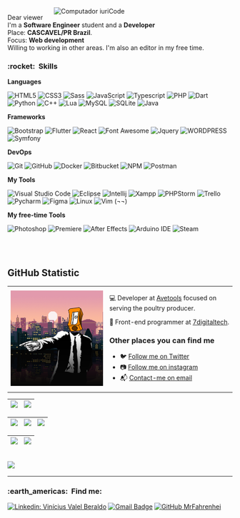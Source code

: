 <img src="https://raw.githubusercontent.com/MicaelliMedeiros/micaellimedeiros/master/image/computer-illustration.png" min-width="400px" max-width="400px" width="400px" align="right" alt="Computador iuriCode">

<p align="left"> 
  Dear viewer<br>
  I'm a <strong>Software Engineer</strong> student and a <strong>Developer</strong><br>
  Place: <strong>CASCAVEL/PR Brazil</strong>.<br>
  Focus: <strong>Web development</strong><br>
  Willing to working in other areas.
  I'm also an editor in my free time.
</p>
<h3> :rocket: &nbsp;Skills </h3>

**Languages**

  ![HTML5](https://img.shields.io/badge/-HTML5-333333?style=flat&logo=HTML5&logoColor=E34F26)
  ![CSS3](https://img.shields.io/badge/-CSS-333333?style=flat&logo=CSS3&logoColor=1572B6)
  ![Sass](https://img.shields.io/badge/Sass-333333?style=flat&logo=Sass&logoColor=CC6699)
  ![JavaScript](https://img.shields.io/badge/-JavaScript-333333?style=flat&logo=javascript)
  ![Typescript](https://img.shields.io/badge/TypeScript-333333?style=flat&logo=typescript&logoColor=007ACC)
  ![PHP](https://img.shields.io/badge/PHP-333333?style=flat&logo=php&logoColor=777BB4)
  ![Dart](https://img.shields.io/badge/Dart-333333?style=flat&logo=dart&logoColor=0175C2)
  ![Python](https://img.shields.io/badge/Python-333333?style=flat&logo=python&logoColor=3776AB)
  ![C++](https://img.shields.io/badge/-C++-333333?style=flat&logo=C%2B%2B&logoColor=00599C) 
  ![Lua](https://img.shields.io/badge/Lua-333333?style=flat&logo=lua&logoColor=1572B6)
  ![MySQL](https://img.shields.io/badge/-MySQL-333333?style=flat&logo=mysql&logoColor=005C84)
  ![SQLite](https://img.shields.io/badge/-SQLITE-333333?style=flat&logo=sqlite&logoColor=07405E)
  ![Java](https://img.shields.io/badge/-Java-333333?style=flat&logo=Java&logoColor=ED8B00)
  
**Frameworks**

  ![Bootstrap](https://img.shields.io/badge/Bootstrap-333333?style=flat&logo=bootstrap&logoColor=563D7C)
  ![Flutter](https://img.shields.io/badge/-Flutter-333333?style=flat&logo=Flutter&logoColor=02569B)
  ![React](https://img.shields.io/badge/React-333333?style=flat&logo=react&logoColor=61DAFB)
  ![Font Awesome](https://img.shields.io/badge/Font_Awesome-333333?style=flat&logo=fontawesome&logoColor=339AF0)
  ![Jquery](https://img.shields.io/badge/jQuery-333333?style=flat&logo=jquery&logoColor=0769AD)
  ![WORDPRESS](https://img.shields.io/badge/WORDPRESS-333333?style=flat&logo=wordpress&logoColor=21759B)
  ![Symfony](https://img.shields.io/badge/Symfony-333333?style=flat&logo=Symfony&logoColor=000000)

**DevOps**

  ![Git](https://img.shields.io/badge/-Git-333333?style=flat&logo=git)
  ![GitHub](https://img.shields.io/badge/-GitHub-333333?style=flat&logo=github&logoColor=100000)
  ![Docker](https://img.shields.io/badge/-Docker-333333?style=flat&logo=docker&logoColor=2CA5E0)
  ![Bitbucket](https://img.shields.io/badge/Bitbucket-333333?style=flat&logo=bitbucket&logoColor=0747a6)
  ![NPM](https://img.shields.io/badge/npm-333333?style=flat&logo=npm&logoColor=CB3837)
  ![Postman](https://img.shields.io/badge/Postman-333333?style=flat&logo=Postman&logoColor=FF6C37)
  
**My Tools**

  ![Visual Studio Code](https://img.shields.io/badge/-Visual%20Studio%20Code-333333?style=flat&logo=visual-studio-code&logoColor=007ACC)
  ![Eclipse](https://img.shields.io/badge/-Eclipse-333333?style=flat&logo=eclipse-ide&logoColor=2C2255)
  ![Intellij](https://img.shields.io/badge/IntelliJ_IDEA-333333.svg?style=flat&logo=intellij-idea&logoColor=white)
  ![Xampp](https://img.shields.io/badge/-Xampp-333333?style=flat&logo=xampp&logoColor=F37623)
  ![PHPStorm](http://img.shields.io/badge/-PHPStorm-333333?style=flat&logo=phpstorm&logoColor=white)
  ![Trello](https://img.shields.io/badge/-Trello-333333?style=flat&logo=trello&logoColor=0052CC)
  ![Pycharm](https://img.shields.io/badge/PyCharm-333333.svg?&style=flat&logo=PyCharm&logoColor=white)
  ![Figma](https://img.shields.io/badge/-Figma-333333?style=flat&logo=figma&logoColor=F24E1E)
  ![Linux](https://img.shields.io/badge/Linux-333333?style=flat&logo=linux&logoColor=black)
  ![Vim](https://img.shields.io/badge/VIM-%2311AB00.svg?&style=flat&logo=vim&logoColor=white)
  (¬¬)

**My free-time Tools**

![Photoshop](https://img.shields.io/badge/Adobe-Photoshop-31A8FF?style=flat&logo=Adobe-Photoshop&logoColor=007ACC)
![Premiere](https://img.shields.io/badge/Adobe-Premiere-9999FF?style=flat&logo=Adobe-Premiere&logoColor=007ACC)
![After Effects](https://img.shields.io/badge/Adobe-After-CF96FD?style=flat&logo=Adobe-After&logoColor=007ACC)
![Arduino IDE](https://img.shields.io/badge/Arduino_IDE-00979D?style=flat&logo=arduino&logoColor=white)
![Steam](https://img.shields.io/badge/Steam-000000?style=flat&logo=steam&logoColor=white)

<br/>

<br>

## **GitHub Statistic**
<table border="0" cellspacing="0" cellpadding="0">
  <tr>
    <td style="border: 0";>
      <img width="400" src="https://github.com/MrFahrenhei/MrFahrenhei/blob/main/perfil.png" />
    </td>
    <td style="border: 0";>
      <p>
        💻 Developer at <a href="https://avetools.com.br/">Avetools<a/> focused on serving the poultry producer.
      </p>
      <p>
        🌙 Front-end programmer at <a href="https://7digitaltech.com.br/">7digitaltech</a>.
      </p>
      <h3>Other places you can find me</h3>
      <ul>
        <li>
          🐦 <a href="https://twitter.com/Die_Wotan">Follow me on Twitter</a>
        </li>
        <li>
          📷 <a href="https://www.instagram.com/marquis_cthulhu_styles/">Follow me on instagram</a>
        </li>
        <li>
          📬 <a href=mailto:viniciusvalleb@hotmail.com>Contact-me on email</a>
        </li>
      </ul>
    </td>
  </tr>
</table>

| ![](https://github-readme-stats.vercel.app/api?username=MrFahrenhei&show_icons=true&theme=dracula&include_all_commits=true&count_private=true) | ![](https://github-readme-stats.vercel.app/api/top-langs/?username=MrFahrenhei&layout=compact&langs_count=7&theme=dracula) |
| :-: | :-: |

| ![](http://github-profile-summary-cards.vercel.app/api/cards/stats?username=MrFahrenhei&theme=dracula) | ![](http://github-profile-summary-cards.vercel.app/api/cards/repos-per-language?username=MrFahrenhei&hide=Html&theme=dracula) | ![](http://github-profile-summary-cards.vercel.app/api/cards/most-commit-language?username=MrFahrenhei&theme=dracula) |
| :-: | :-: | :-: |

| ![](http://github-profile-summary-cards.vercel.app/api/cards/profile-details?username=MrFahrenhei&theme=dracula) | ![](https://github-readme-streak-stats.herokuapp.com/?user=MrFahrenhei&hide_border=true&date_format=M%20j%5B%2C%20Y%5D&background=2D3742&stroke=2D3742&ring=6bbbca&fire=6bbbca&currStreakNum=fff&sideNums=6bbbca&currStreakLabel=6bbbca&sideLabels=fff&dates=fff) |
| :-: | :-: |



<br>
<img src="https://img.shields.io/static/v1?label=Overview&message=Vinicius%20Valle%20Beraldo&color=f8efd4&style=for-the-badge&logo=GitHub">

<hr>
<h3> :earth_americas: &nbsp;Find me: </h3> 

[![Linkedin: Vinícius Valel Beraldo](https://img.shields.io/badge/-Vinicius%20Valle%20Beraldo-blue?style=flat-square&logo=Linkedin&logoColor=white&link=)](https://www.linkedin.com/in/vin%C3%ADcius-valle-beraldo-9b85a2208/)
[![Gmail Badge](https://img.shields.io/badge/-viniciusvalleb@hotmail.com-006bed?style=flat-square&logo=Gmail&logoColor=white&link=mailto:SEU-EMAIL)](mailto:viniciusvalleb@hotmail.com)
[![GitHub MrFahrenhei]( https://img.shields.io/github/followers/MrFahrenhei?label=follow&style=social)](https://github.com/MrFahrenhei)

